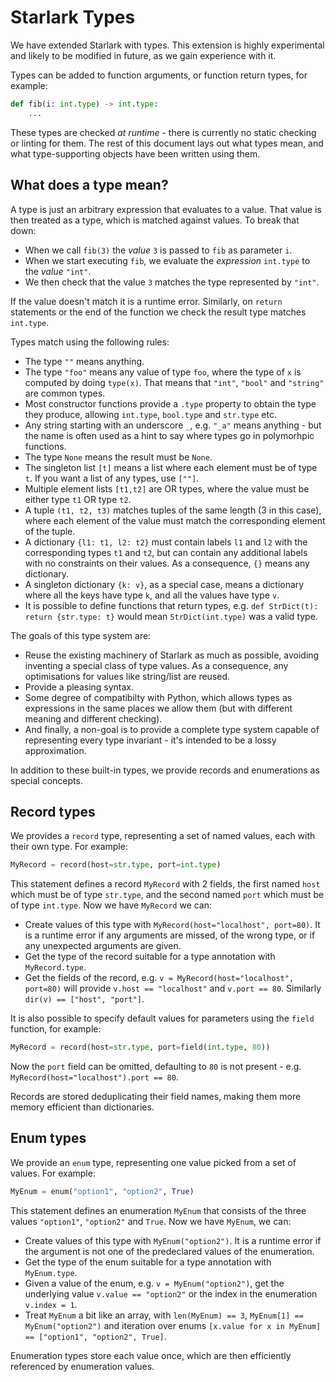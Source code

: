 # Starlark Types

We have extended Starlark with types. This extension is highly experimental and likely to be modified in future, as we gain experience with it.

Types can be added to function arguments, or function return types, for example:

```python
def fib(i: int.type) -> int.type:
    ...
```

These types are checked _at runtime_ - there is currently no static checking or linting for them. The rest of this document lays out what types mean, and what type-supporting objects have been written using them.

## What does a type mean?

A type is just an arbitrary expression that evaluates to a value. That value is then treated as a type, which is matched against values. To break that down:

* When we call `fib(3)` the _value_ `3` is passed to `fib` as parameter `i`.
* When we start executing `fib`, we evaluate the _expression_ `int.type` to the _value_ `"int"`.
* We then check that the value `3` matches the type represented by `"int"`.

If the value doesn't match it is a runtime error. Similarly, on `return` statements or the end of the function we check the result type matches `int.type`.

Types match using the following rules:

* The type `""` means anything.
* The type `"foo"` means any value of type `foo`, where the type of `x` is computed by doing `type(x)`. That means that `"int"`, `"bool"` and `"string"` are common types.
* Most constructor functions provide a `.type` property to obtain the type they produce, allowing `int.type`, `bool.type` and `str.type` etc.
* Any string starting with an underscore `_`, e.g. `"_a"` means anything - but the name is often used as a hint to say where types go in polymorhpic functions.
* The type `None` means the result must be `None`.
* The singleton list `[t]` means a list where each element must be of type `t`. If you want a list of any types, use `[""]`.
* Multiple element lists `[t1,t2]` are OR types, where the value must be either type `t1` OR type `t2`.
* A tuple `(t1, t2, t3)` matches tuples of the same length (3 in this case), where each element of the value must match the corresponding element of the tuple.
* A dictionary `{l1: t1, l2: t2}` must contain labels `l1` and `l2` with the corresponding types `t1` and `t2`, but can contain any additional labels with no constraints on their values. As a consequence, `{}` means any dictionary.
* A singleton dictionary `{k: v}`, as a special case, means a dictionary where all the keys have type `k`, and all the values have type `v`.
* It is possible to define functions that return types, e.g. `def StrDict(t): return {str.type: t}` would mean `StrDict(int.type)` was a valid type.

The goals of this type system are:

* Reuse the existing machinery of Starlark as much as possible, avoiding inventing a special class of type values. As a consequence, any optimisations for values like string/list are reused.
* Provide a pleasing syntax.
* Some degree of compatibilty with Python, which allows types as expressions in the same places we allow them (but with different meaning and different checking).
* And finally, a non-goal is to provide a complete type system capable of representing every type invariant - it's intended to be a lossy approximation.

In addition to these built-in types, we provide records and enumerations as special concepts.

## Record types

We provides a `record` type, representing a set of named values, each with their own type. For example:

```python
MyRecord = record(host=str.type, port=int.type)
```

This statement defines a record `MyRecord` with 2 fields, the first named `host` which must be of type `str.type`, and the second named `port` which must be of type `int.type`. Now we have `MyRecord` we can:

* Create values of this type with `MyRecord(host="localhost", port=80)`. It is a runtime error if any arguments are missed, of the wrong type, or if any unexpected arguments are given.
* Get the type of the record suitable for a type annotation with `MyRecord.type`.
* Get the fields of the record, e.g. `v = MyRecord(host="localhost", port=80)` will provide `v.host == "localhost"` and `v.port == 80`. Similarly `dir(v) == ["host", "port"]`.

It is also possible to specify default values for parameters using the `field` function, for example:

```python
MyRecord = record(host=str.type, port=field(int.type, 80))
```

Now the `port` field can be omitted, defaulting to `80` is not present - e.g. `MyRecord(host="localhost").port == 80`.

Records are stored deduplicating their field names, making them more memory efficient than dictionaries.

## Enum types

We provide an `enum` type, representing one value picked from a set of values. For example:

```python
MyEnum = enum("option1", "option2", True)
```

This statement defines an enumeration `MyEnum` that consists of the three values `"option1"`, `"option2"` and `True`. Now we have `MyEnum`, we can:

* Create values of this type with `MyEnum("option2")`. It is a runtime error if the argument is not one of the predeclared values of the enumeration.
* Get the type of the enum suitable for a type annotation with `MyEnum.type`.
* Given a value of the enum, e.g. `v = MyEnum("option2")`, get the underlying value `v.value == "option2"` or the index in the enumeration `v.index = 1`.
* Treat `MyEnum` a bit like an array, with `len(MyEnum) == 3`, `MyEnum[1] == MyEnum("option2")` and iteration over enums `[x.value for x in MyEnum] == ["option1", "option2", True]`.

Enumeration types store each value once, which are then efficiently referenced by enumeration values.
